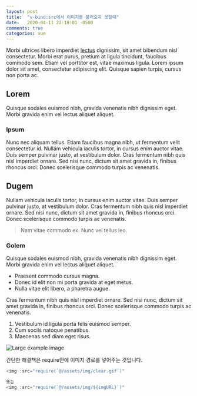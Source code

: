 ```yaml
---
layout: post
title:  "v-bind:src에서 이미지를 불러오지 못할때"
date:   2020-04-11 22:18:01 -0500
comments: true
categories: vue
---
```


Morbi ultrices libero imperdiet [lectus](#) dignissim, sit amet bibendum nisl consectetur. Morbi erat purus, pretium at ligula tincidunt, faucibus commodo sem. Etiam vel porttitor est, vitae maximus ligula. Lorem ipsum dolor sit amet, consectetur adipiscing elit. Quisque sapien turpis, cursus non porta ac.

## Lorem
Quisque sodales euismod nibh, gravida venenatis nibh dignissim eget. Morbi gravida enim vel lectus aliquet aliquet.

### Ipsum
Nunc nec aliquam tellus. Etiam faucibus magna nibh, ut fermentum velit consectetur id. Nullam vehicula iaculis tortor, in cursus enim auctor vitae. Duis semper pulvinar justo, at vestibulum dolor. Cras fermentum nibh quis nisl imperdiet ornare. Sed nisi nunc, dictum sit amet gravida in, finibus rhoncus orci. Donec scelerisque commodo turpis ac venenatis.

## Dugem
Nullam vehicula iaculis tortor, in cursus enim auctor vitae. Duis semper pulvinar justo, at vestibulum dolor. Cras fermentum nibh quis nisl imperdiet ornare. Sed nisi nunc, dictum sit amet gravida in, finibus rhoncus orci. Donec scelerisque commodo turpis ac venenatis.

> Nam vitae commodo ex. Nunc vel tellus leo.

### Golem
Quisque sodales euismod nibh, gravida venenatis nibh dignissim eget. Morbi gravida enim vel lectus aliquet aliquet.

* Praesent commodo cursus magna.
* Donec id elit non mi porta gravida at eget metus.
* Nulla vitae elit libero, a pharetra augue.

Cras fermentum nibh quis nisl imperdiet ornare. Sed nisi nunc, dictum sit amet gravida in, finibus rhoncus orci. Donec scelerisque commodo turpis ac venenatis.

1. Vestibulum id ligula porta felis euismod semper.
2. Cum sociis natoque penatibus.
3. Maecenas sed diam eget risus.

![Large example image](http://placehold.it/800x400 "Large example image")

간단한 해결책은 require안에 이미지 경로를 넣어주는 것입니다.

``` javascript
<img :src="require(`@/assets/img/clear.gif`)"

또는
<img :src="require(`@/assets/img/${imgURL}`)" 
```
